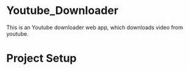 # Youtube_Downloader
This is an Youtube downloader web app, which downloads video from youtube.
# Project Setup